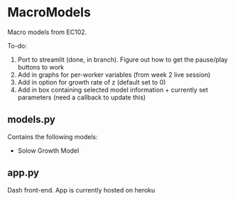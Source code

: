 # MacroModels
Macro models from EC102.

To-do:
1. Port to streamlit (done, in branch). Figure out how to get the pause/play buttons to work
2. Add in graphs for per-worker variables (from week 2 live session)
3. Add in option for growth rate of z (default set to 0)
4. Add in box containing selected model information + currently set parameters (need a callback to update this)

## models.py
Contains the following models:
* Solow Growth Model

## app.py
Dash front-end. App is currently hosted on heroku

